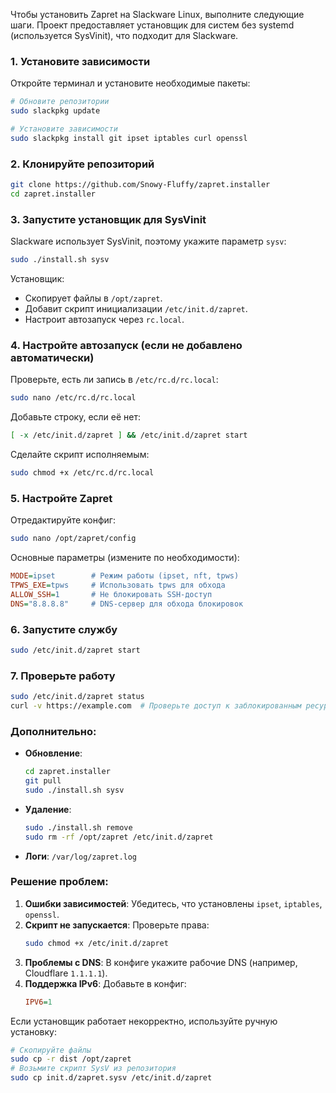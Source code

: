 Чтобы установить Zapret на Slackware Linux, выполните следующие шаги. Проект предоставляет установщик для систем без systemd (используется SysVinit), что подходит для Slackware.

### 1. Установите зависимости
Откройте терминал и установите необходимые пакеты:
```bash
# Обновите репозитории
sudo slackpkg update

# Установите зависимости
sudo slackpkg install git ipset iptables curl openssl
```

### 2. Клонируйте репозиторий
```bash
git clone https://github.com/Snowy-Fluffy/zapret.installer
cd zapret.installer
```

### 3. Запустите установщик для SysVinit
Slackware использует SysVinit, поэтому укажите параметр `sysv`:
```bash
sudo ./install.sh sysv
```
Установщик:
- Скопирует файлы в `/opt/zapret`.
- Добавит скрипт инициализации `/etc/init.d/zapret`.
- Настроит автозапуск через `rc.local`.

### 4. Настройте автозапуск (если не добавлено автоматически)
Проверьте, есть ли запись в `/etc/rc.d/rc.local`:
```bash
sudo nano /etc/rc.d/rc.local
```
Добавьте строку, если её нет:
```bash
[ -x /etc/init.d/zapret ] && /etc/init.d/zapret start
```
Сделайте скрипт исполняемым:
```bash
sudo chmod +x /etc/rc.d/rc.local
```

### 5. Настройте Zapret
Отредактируйте конфиг:
```bash
sudo nano /opt/zapret/config
```
Основные параметры (измените по необходимости):
```ini
MODE=ipset        # Режим работы (ipset, nft, tpws)
TPWS_EXE=tpws     # Использовать tpws для обхода
ALLOW_SSH=1       # Не блокировать SSH-доступ
DNS="8.8.8.8"     # DNS-сервер для обхода блокировок
```

### 6. Запустите службу
```bash
sudo /etc/init.d/zapret start
```

### 7. Проверьте работу
```bash
sudo /etc/init.d/zapret status
curl -v https://example.com  # Проверьте доступ к заблокированным ресурсам
```

### Дополнительно:
- **Обновление**: 
  ```bash
  cd zapret.installer
  git pull
  sudo ./install.sh sysv
  ```
- **Удаление**:
  ```bash
  sudo ./install.sh remove
  sudo rm -rf /opt/zapret /etc/init.d/zapret
  ```
- **Логи**: `/var/log/zapret.log`

### Решение проблем:
1. **Ошибки зависимостей**: Убедитесь, что установлены `ipset`, `iptables`, `openssl`.
2. **Скрипт не запускается**: Проверьте права:
   ```bash
   sudo chmod +x /etc/init.d/zapret
   ```
3. **Проблемы с DNS**: В конфиге укажите рабочие DNS (например, Cloudflare `1.1.1.1`).
4. **Поддержка IPv6**: Добавьте в конфиг:
   ```ini
   IPV6=1
   ```

Если установщик работает некорректно, используйте ручную установку:
```bash
# Скопируйте файлы
sudo cp -r dist /opt/zapret
# Возьмите скрипт SysV из репозитория
sudo cp init.d/zapret.sysv /etc/init.d/zapret
```
